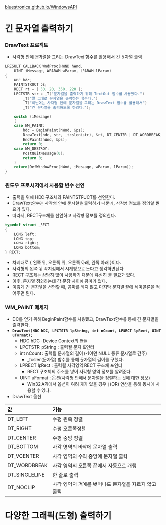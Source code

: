 [bluestronica.github.io/WindowsAPI](https://bluestronica.github.io/WindowsAPI)


# 긴 문자열 출력하기

### DrawText 프로젝트
- 사각형 안에 문자열을 그리는 DrawText 함수를 활용해서 긴 문자열 출력
```c
LRESULT CALLBACK WndProc(HWND hWnd, 
  	UINT iMessage, WPARAM wParam, LPARAM lParam)
{
	HDC hdc;
	PAINTSTRUCT ps;
	RECT rt = { 50, 20, 350, 220 };
	LPCTSTR str = _T("문자열을 출력하기 위해 TextOut 함수를 사용했다.")
		_T("말 그대로 문자열을 출력하는 함수다.")
		_T("이번에는 사각형 안에 문자열을 그리는 DrawText 함수를 활용해서")
		_T("긴 문자열을 출력하도록 하겠다.");

	switch (iMessage)
	{
	case WM_PAINT:
		hdc = BeginPaint(hWnd, &ps);
		DrawText(hdc, str, _tcslen(str), &rt, DT_CENTER | DT_WORDBREAK);
		EndPaint(hWnd, &ps);
		return 0;
	case WM_DESTROY:
		PostQuitMessage(0);
		return 0;
	}
	return(DefWindowProc(hWnd, iMessage, wParam, lParam));
}
```

### 윈도우 프로시저에서 사용할 변수 선언
- 출력을 위해 HDC 구조체와 PAINTSTRUCT를 선언한다.
- DrawText함수는 사각형 안에 문자열을 출력하기 때문에, 사각형 정보를 정의할 필요가 있다.
- 따라서, RECT구조체를 선언하고 사각형 정보를 정의한다.
```c
typedef struct _RECT
{
	LONG left;
	LONG top;
	LONG right;
	LONG bottom;
} RECT;
```
- 차례대로 { 왼쪽 위, 오른쪽 위, 오른쪽 아래, 왼쪽 아래 }이다.
- 사각형의 왼쪽 위 꼭지점에서 시계방으로 돈다고 생각하면된다.
- RECT 구조체는 상당히 많이 사용하기 때문에 유심히 볼 필요가 있다.
- 이후, 문자열 정의하는데 각 문장 사이에 콤마가 없다.
- 이렇게 긴 문자열을 선언할 때, 콤마를 찍지 않고 마지막 문자열 끝에 세미콜론을 적어주면 된다.

### WM_PAINT 메세지
- DC를 얻기 위해 BeginPaint함수를 사용했고, DrawText함수를 통해 긴 문자열을 출력한다.
- **`DrawText(HDC hDC, LPCTSTR lpString, int nCount, LPRECT lpRect, UINT uFormat);`**
  - HDC hDC : Device Context의 핸들
  - LPCTSTR lpString : 출력될 문자 포인터
  - int nCount : 출력될 문자열의 길이 (-1이면 NULL 종류 문자열로 간주)
  	- _tcslen(문자열) 함수를 통해 문자열의 길이를 구했다.	
  - LPRECT lpRect : 출력될 사각영역 RECT 구조체 포인터
  	- RECT 구조체의 주소를 넣어 사각형 영역 정보를 알려준다.
  - UINT uFormat : 옵션(사각형 안에서 문자열을 정렬하는 것에 대한 정보)
  	- Win32 API에서 옵션이 여려 개가 있을 경우 `|`(OR) 연산을 통해 동시에 사용할 수 있다.
- DrawText 옵션

| 값 | 기능 |
|:---|:---|
|DT_LEFT|수평 왼쪽 정렬|
|DT_RIGHT|수평 오른쪽정렬|
|DT_CENTER|수평 중앙 정렬|
|DT_BOTTOM|사각 영역의 바닥에 문자열 출력|
|DT_VCENTER|사각 영역의 수직 중앙에 문자열 출력|
|DT_WORDBREAK|사각 영역의 오른쪽 끝에서 자동으로 개행|
|DT_SINGLELINE|한 줄로 출력|
|DT_NOCLIP|사각 영역의 겨예를 벗어나도 문자열을 자르지 않고 출력|


# 다양한 그래픽(도형) 출력하기






















